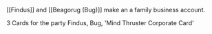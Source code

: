 [[Findus]] and [[Beagorug (Bug)]] make an a family business account. 

3 Cards for the party
Findus, Bug, 'Mind Thruster Corporate Card'